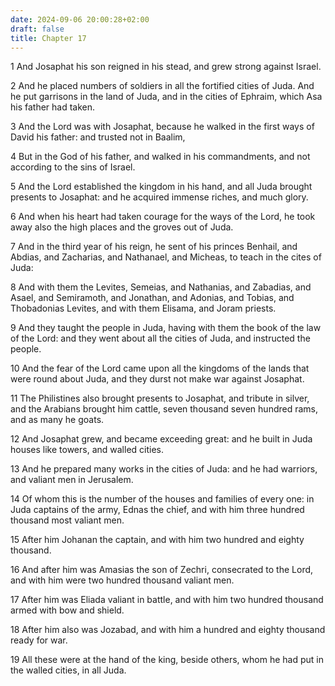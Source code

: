 ```yaml
---
date: 2024-09-06 20:00:28+02:00
draft: false
title: Chapter 17
---
```




1 And Josaphat his son reigned in his stead, and grew strong against Israel.

2 And he placed numbers of soldiers in all the fortified cities of Juda. And he put garrisons in the land of Juda, and in the cities of Ephraim, which Asa his father had taken.

3 And the Lord was with Josaphat, because he walked in the first ways of David his father: and trusted not in Baalim,

4 But in the God of his father, and walked in his commandments, and not according to the sins of Israel.

5 And the Lord established the kingdom in his hand, and all Juda brought presents to Josaphat: and he acquired immense riches, and much glory.

6 And when his heart had taken courage for the ways of the Lord, he took away also the high places and the groves out of Juda.

7 And in the third year of his reign, he sent of his princes Benhail, and Abdias, and Zacharias, and Nathanael, and Micheas, to teach in the cites of Juda:

8 And with them the Levites, Semeias, and Nathanias, and Zabadias, and Asael, and Semiramoth, and Jonathan, and Adonias, and Tobias, and Thobadonias Levites, and with them Elisama, and Joram priests.

9 And they taught the people in Juda, having with them the book of the law of the Lord: and they went about all the cities of Juda, and instructed the people.

10 And the fear of the Lord came upon all the kingdoms of the lands that were round about Juda, and they durst not make war against Josaphat.

11 The Philistines also brought presents to Josaphat, and tribute in silver, and the Arabians brought him cattle, seven thousand seven hundred rams, and as many he goats.

12 And Josaphat grew, and became exceeding great: and he built in Juda houses like towers, and walled cities.

13 And he prepared many works in the cities of Juda: and he had warriors, and valiant men in Jerusalem.

14 Of whom this is the number of the houses and families of every one: in Juda captains of the army, Ednas the chief, and with him three hundred thousand most valiant men.

15 After him Johanan the captain, and with him two hundred and eighty thousand.

16 And after him was Amasias the son of Zechri, consecrated to the Lord, and with him were two hundred thousand valiant men.

17 After him was Eliada valiant in battle, and with him two hundred thousand armed with bow and shield.

18 After him also was Jozabad, and with him a hundred and eighty thousand ready for war.

19 All these were at the hand of the king, beside others, whom he had put in the walled cities, in all Juda.

